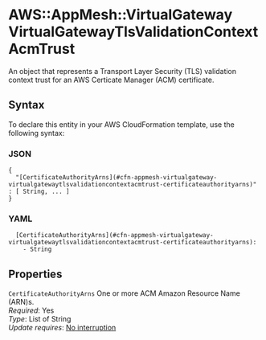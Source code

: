 # AWS::AppMesh::VirtualGateway VirtualGatewayTlsValidationContextAcmTrust<a name="aws-properties-appmesh-virtualgateway-virtualgatewaytlsvalidationcontextacmtrust"></a>

An object that represents a Transport Layer Security \(TLS\) validation context trust for an AWS Certicate Manager \(ACM\) certificate\.

## Syntax<a name="aws-properties-appmesh-virtualgateway-virtualgatewaytlsvalidationcontextacmtrust-syntax"></a>

To declare this entity in your AWS CloudFormation template, use the following syntax:

### JSON<a name="aws-properties-appmesh-virtualgateway-virtualgatewaytlsvalidationcontextacmtrust-syntax.json"></a>

```
{
  "[CertificateAuthorityArns](#cfn-appmesh-virtualgateway-virtualgatewaytlsvalidationcontextacmtrust-certificateauthorityarns)" : [ String, ... ]
}
```

### YAML<a name="aws-properties-appmesh-virtualgateway-virtualgatewaytlsvalidationcontextacmtrust-syntax.yaml"></a>

```
  [CertificateAuthorityArns](#cfn-appmesh-virtualgateway-virtualgatewaytlsvalidationcontextacmtrust-certificateauthorityarns): 
    - String
```

## Properties<a name="aws-properties-appmesh-virtualgateway-virtualgatewaytlsvalidationcontextacmtrust-properties"></a>

`CertificateAuthorityArns`  <a name="cfn-appmesh-virtualgateway-virtualgatewaytlsvalidationcontextacmtrust-certificateauthorityarns"></a>
One or more ACM Amazon Resource Name \(ARN\)s\.  
*Required*: Yes  
*Type*: List of String  
*Update requires*: [No interruption](https://docs.aws.amazon.com/AWSCloudFormation/latest/UserGuide/using-cfn-updating-stacks-update-behaviors.html#update-no-interrupt)